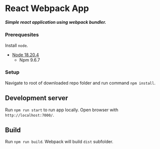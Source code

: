 # React Webpack App
##### Simple react application using webpack bundler.

### Prerequesites
Install `node`.
* [Node 18.20.4](https://nodejs.org/en/blog/release/v18.20.4/)
    * Npm 9.6.7

### Setup
Navigate to root of downloaded repo folder and run command `npm install`.

## Development server
Run `npm run start` to run app locally. Open browser with `http://localhost:7000/`.

## Build
Run `npm run build`.  Webpack will build `dist` subfolder.